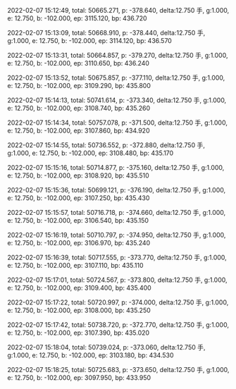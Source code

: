 2022-02-07 15:12:49, total: 50665.271, p: -378.640, delta:12.750 手, g:1.000, e: 12.750, b: -102.000, ep: 3115.120, bp: 436.720

2022-02-07 15:13:09, total: 50668.910, p: -378.440, delta:12.750 手, g:1.000, e: 12.750, b: -102.000, ep: 3114.120, bp: 436.570

2022-02-07 15:13:31, total: 50664.857, p: -379.270, delta:12.750 手, g:1.000, e: 12.750, b: -102.000, ep: 3110.650, bp: 436.240

2022-02-07 15:13:52, total: 50675.857, p: -377.110, delta:12.750 手, g:1.000, e: 12.750, b: -102.000, ep: 3109.290, bp: 435.800

2022-02-07 15:14:13, total: 50741.614, p: -373.340, delta:12.750 手, g:1.000, e: 12.750, b: -102.000, ep: 3108.740, bp: 435.260

2022-02-07 15:14:34, total: 50757.078, p: -371.500, delta:12.750 手, g:1.000, e: 12.750, b: -102.000, ep: 3107.860, bp: 434.920

2022-02-07 15:14:55, total: 50736.552, p: -372.880, delta:12.750 手, g:1.000, e: 12.750, b: -102.000, ep: 3108.480, bp: 435.170

2022-02-07 15:15:16, total: 50714.877, p: -375.160, delta:12.750 手, g:1.000, e: 12.750, b: -102.000, ep: 3108.920, bp: 435.510

2022-02-07 15:15:36, total: 50699.121, p: -376.190, delta:12.750 手, g:1.000, e: 12.750, b: -102.000, ep: 3107.250, bp: 435.430

2022-02-07 15:15:57, total: 50716.718, p: -374.660, delta:12.750 手, g:1.000, e: 12.750, b: -102.000, ep: 3106.540, bp: 435.150

2022-02-07 15:16:19, total: 50710.797, p: -374.950, delta:12.750 手, g:1.000, e: 12.750, b: -102.000, ep: 3106.970, bp: 435.240

2022-02-07 15:16:39, total: 50717.555, p: -373.770, delta:12.750 手, g:1.000, e: 12.750, b: -102.000, ep: 3107.110, bp: 435.110

2022-02-07 15:17:01, total: 50724.567, p: -373.800, delta:12.750 手, g:1.000, e: 12.750, b: -102.000, ep: 3109.400, bp: 435.400

2022-02-07 15:17:22, total: 50720.997, p: -374.000, delta:12.750 手, g:1.000, e: 12.750, b: -102.000, ep: 3108.000, bp: 435.250

2022-02-07 15:17:42, total: 50738.720, p: -372.770, delta:12.750 手, g:1.000, e: 12.750, b: -102.000, ep: 3107.390, bp: 435.020

2022-02-07 15:18:04, total: 50739.024, p: -373.060, delta:12.750 手, g:1.000, e: 12.750, b: -102.000, ep: 3103.180, bp: 434.530

2022-02-07 15:18:25, total: 50725.683, p: -373.650, delta:12.750 手, g:1.000, e: 12.750, b: -102.000, ep: 3097.950, bp: 433.950
